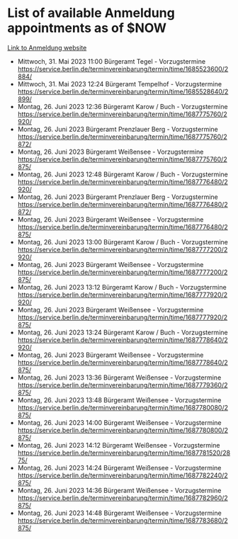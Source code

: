 # List of available Anmeldung appointments as of $NOW
[Link to Anmeldung website](https://service.berlin.de/terminvereinbarung/termin/tag.php?termin=1&anliegen[]=120686&dienstleisterlist=122210,122217,327316,122219,327312,122227,327314,122231,327346,122243,327348,122254,122252,329742,122260,329745,122262,329748,122271,327278,122273,327274,122277,327276,330436,122280,327294,122282,327290,122284,327292,122291,327270,122285,327266,122286,327264,122296,327268,150230,329760,122297,327286,122294,327284,122312,329763,122314,329775,122304,327330,122311,327334,122309,327332,317869,122281,327352,122279,329772,122283,122276,327324,122274,327326,122267,329766,122246,327318,122251,327320,122257,327322,122208,327298,122226,327300&herkunft=http%3A%2F%2Fservice.berlin.de%2Fdienstleistung%2F120686%2F)
- Mittwoch, 31. Mai 2023 11:00 Bürgeramt Tegel - Vorzugstermine https://service.berlin.de/terminvereinbarung/termin/time/1685523600/2884/
- Mittwoch, 31. Mai 2023 12:24 Bürgeramt Tempelhof - Vorzugstermine https://service.berlin.de/terminvereinbarung/termin/time/1685528640/2899/
- Montag, 26. Juni 2023 12:36 Bürgeramt Karow / Buch - Vorzugstermine https://service.berlin.de/terminvereinbarung/termin/time/1687775760/2920/
- Montag, 26. Juni 2023  Bürgeramt Prenzlauer Berg - Vorzugstermine https://service.berlin.de/terminvereinbarung/termin/time/1687775760/2872/
- Montag, 26. Juni 2023  Bürgeramt Weißensee - Vorzugstermine https://service.berlin.de/terminvereinbarung/termin/time/1687775760/2875/
- Montag, 26. Juni 2023 12:48 Bürgeramt Karow / Buch - Vorzugstermine https://service.berlin.de/terminvereinbarung/termin/time/1687776480/2920/
- Montag, 26. Juni 2023  Bürgeramt Prenzlauer Berg - Vorzugstermine https://service.berlin.de/terminvereinbarung/termin/time/1687776480/2872/
- Montag, 26. Juni 2023  Bürgeramt Weißensee - Vorzugstermine https://service.berlin.de/terminvereinbarung/termin/time/1687776480/2875/
- Montag, 26. Juni 2023 13:00 Bürgeramt Karow / Buch - Vorzugstermine https://service.berlin.de/terminvereinbarung/termin/time/1687777200/2920/
- Montag, 26. Juni 2023  Bürgeramt Weißensee - Vorzugstermine https://service.berlin.de/terminvereinbarung/termin/time/1687777200/2875/
- Montag, 26. Juni 2023 13:12 Bürgeramt Karow / Buch - Vorzugstermine https://service.berlin.de/terminvereinbarung/termin/time/1687777920/2920/
- Montag, 26. Juni 2023  Bürgeramt Weißensee - Vorzugstermine https://service.berlin.de/terminvereinbarung/termin/time/1687777920/2875/
- Montag, 26. Juni 2023 13:24 Bürgeramt Karow / Buch - Vorzugstermine https://service.berlin.de/terminvereinbarung/termin/time/1687778640/2920/
- Montag, 26. Juni 2023  Bürgeramt Weißensee - Vorzugstermine https://service.berlin.de/terminvereinbarung/termin/time/1687778640/2875/
- Montag, 26. Juni 2023 13:36 Bürgeramt Weißensee - Vorzugstermine https://service.berlin.de/terminvereinbarung/termin/time/1687779360/2875/
- Montag, 26. Juni 2023 13:48 Bürgeramt Weißensee - Vorzugstermine https://service.berlin.de/terminvereinbarung/termin/time/1687780080/2875/
- Montag, 26. Juni 2023 14:00 Bürgeramt Weißensee - Vorzugstermine https://service.berlin.de/terminvereinbarung/termin/time/1687780800/2875/
- Montag, 26. Juni 2023 14:12 Bürgeramt Weißensee - Vorzugstermine https://service.berlin.de/terminvereinbarung/termin/time/1687781520/2875/
- Montag, 26. Juni 2023 14:24 Bürgeramt Weißensee - Vorzugstermine https://service.berlin.de/terminvereinbarung/termin/time/1687782240/2875/
- Montag, 26. Juni 2023 14:36 Bürgeramt Weißensee - Vorzugstermine https://service.berlin.de/terminvereinbarung/termin/time/1687782960/2875/
- Montag, 26. Juni 2023 14:48 Bürgeramt Weißensee - Vorzugstermine https://service.berlin.de/terminvereinbarung/termin/time/1687783680/2875/

